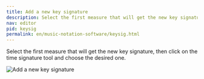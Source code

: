 ```yaml
---
title: Add a new key signature
description: Select the first measure that will get the new key signature, then click on the time signature tool and choose the desired one.
nav: editor
pid: keysig
permalink: en/music-notation-software/keysig.html
---
```


Select the first measure that will get the new key signature, then click on the time signature tool and choose the desired one.

![Add a new key signature](https://flat.io/img/help/editor_keysig_en.gif)